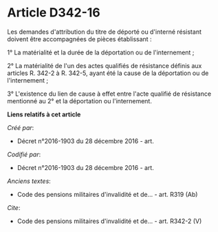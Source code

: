 # Article D342-16

Les demandes d'attribution du titre de déporté ou d'interné résistant doivent être accompagnées de pièces établissant :

1° La matérialité et la durée de la déportation ou de l'internement ;

2° La matérialité de l'un des actes qualifiés de résistance définis aux articles R. 342-2 à R. 342-5, ayant été la cause de
la déportation ou de l'internement ;

3° L'existence du lien de cause à effet entre l'acte qualifié de résistance mentionné au 2° et la déportation ou
l'internement.

**Liens relatifs à cet article**

_Créé par_:

  - Décret n°2016-1903 du 28 décembre 2016 - art.

_Codifié par_:

  - Décret n°2016-1903 du 28 décembre 2016 - art.

_Anciens textes_:

  - Code des pensions militaires d'invalidité et de... - art. R319 (Ab)

_Cite_:

  - Code des pensions militaires d'invalidité et de... - art. R342-2 (V)
